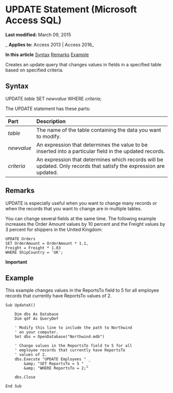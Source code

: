 
# UPDATE Statement (Microsoft Access SQL)

 **Last modified:** March 09, 2015

 _ **Applies to:** Access 2013 | Access 2016_

 **In this article**
[Syntax](#sectionSection0)
[Remarks](#sectionSection1)
[ Example](#sectionSection2)


Creates an update query that changes values in fields in a specified table based on specified criteria.

## Syntax
<a name="sectionSection0"> </a>

UPDATE  _table_ SET _newvalue_ WHERE _criteria_;

The UPDATE statement has these parts:



|**Part**|**Description**|
|:-----|:-----|
| _table_|The name of the table containing the data you want to modify.|
| _newvalue_|An expression that determines the value to be inserted into a particular field in the updated records.|
| _criteria_|An expression that determines which records will be updated. Only records that satisfy the expression are updated.|

## Remarks
<a name="sectionSection1"> </a>

UPDATE is especially useful when you want to change many records or when the records that you want to change are in multiple tables.

You can change several fields at the same time. The following example increases the Order Amount values by 10 percent and the Freight values by 3 percent for shippers in the United Kingdom:




```
UPDATE Orders 
SET OrderAmount = OrderAmount * 1.1, 
Freight = Freight * 1.03 
WHERE ShipCountry = 'UK';
```


 **Important**  


## Example
<a name="sectionSection2"> </a>

This example changes values in the ReportsTo field to 5 for all employee records that currently have ReportsTo values of 2.


```
Sub UpdateX() 
 
    Dim dbs As Database 
    Dim qdf As QueryDef 
 
    ' Modify this line to include the path to Northwind 
    ' on your computer. 
    Set dbs = OpenDatabase("Northwind.mdb") 
     
    ' Change values in the ReportsTo field to 5 for all  
    ' employee records that currently have ReportsTo  
    ' values of 2. 
    dbs.Execute "UPDATE Employees " _ 
        &amp; "SET ReportsTo = 5 " _ 
        &amp; "WHERE ReportsTo = 2;" 
         
    dbs.Close 
 
End Sub
```

